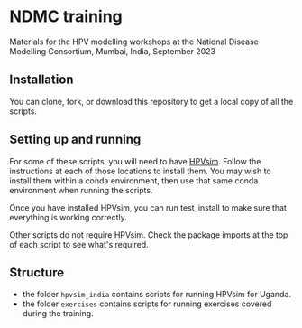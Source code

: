 # NDMC training
Materials for the HPV modelling workshops at the National Disease Modelling Consortium, Mumbai, India, September 2023


## Installation
You can clone, fork, or download this repository to get a local copy of all the scripts.

## Setting up and running
For some of these scripts, you will need to have [HPVsim](http://hpvsim.org). Follow the instructions at each of those locations to install them. You may wish to install them within a conda environment, then use that same conda environment when running the scripts.

Once you have installed HPVsim, you can run test_install to make sure that everything is working correctly.

Other scripts do not require HPVsim. Check the package imports at the top of each script to see what's required.

## Structure
- the folder `hpvsim_india` contains scripts for running HPVsim for Uganda.
- the folder `exercises` contains scripts for running exercises covered during the training.

